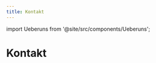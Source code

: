```yaml
---
title: Kontakt
---
```

import Ueberuns from '@site/src/components/Ueberuns';

# Kontakt 

<Ueberuns />